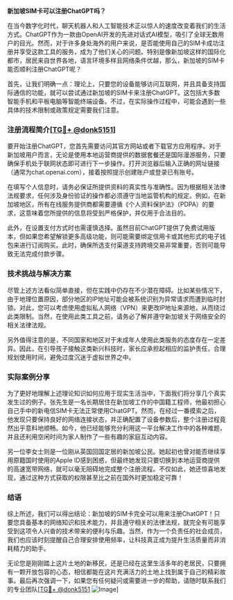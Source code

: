 **新加坡SIM卡可以注册ChatGPT吗？**

在当今数字化时代，聊天机器人和人工智能技术正以惊人的速度改变着我们的生活方式。ChatGPT作为一款由OpenAI开发的先进对话式AI模型，吸引了全球无数用户的目光。然而，对于许多身处海外的用户来说，是否能使用自己的SIM卡成功注册并享受这款工具的服务，成为了他们关心的问题。特别是像新加坡这样的国际化都市，居民来自世界各地，语言环境多样且网络条件优越，那么，新加坡的SIM卡能否顺利注册ChatGPT呢？

首先，让我们明确一点：理论上，只要您的设备能够访问互联网，并且具备支持国际通信的功能，就可以尝试通过新加坡的SIM卡来注册ChatGPT。这包括大多数智能手机和平板电脑等智能终端设备。不过，在实际操作过程中，可能会遇到一些具体的技术限制或政策规定需要我们注意。

### 注册流程简介[[TG💪+ @donk5151](https://t.me/s/donk5151)]

要开始注册ChatGPT，您首先需要访问其官方网站或者下载官方应用程序。对于新加坡用户而言，无论是使用本地运营商提供的数据套餐还是国际漫游服务，只要确保手机处于联网状态即可进行下一步操作。打开浏览器后输入正确的网址链接（通常为chat.openai.com），接着按照提示创建账户或登录已有账号。

在填写个人信息时，请务必保证所提供资料的真实性与准确性。因为根据相关法律法规要求，任何涉及身份验证的操作都必须遵守当地监管机构的规定。例如，在新加坡地区，所有在线服务提供商都需要遵循《个人资料保护法》（PDPA）的要求，这意味着您所提供的信息将受到严格保护，并仅用于合法目的。

此外，在设置支付方式时也需谨慎选择。虽然目前ChatGPT提供了免费试用版本，但如果您希望解锁更多高级功能，则可能需要绑定信用卡或其他形式的电子钱包来进行订阅购买。此时，确保所选支付渠道支持跨境交易非常重要，否则可能导致无法完成付款步骤。

### 技术挑战与解决方案

尽管上述方法看似简单直接，但在实践中仍存在不少潜在障碍。比如某些情况下，由于地理位置原因，部分地区的IP地址可能会被系统识别为异常请求而遭到临时封锁。对此，您可以考虑使用虚拟私人网络（VPN）来更改IP地址来源地，从而绕过此类限制。当然，在使用此类工具之前，请务必了解并遵守新加坡关于网络安全的相关法律法规。

另外值得注意的是，不同国家和地区对于未成年人使用此类服务的态度存在一定差异。因此，在引导孩子接触这类新兴科技时，家长应承担起相应的监护责任，合理规划使用时间，避免过度沉迷于虚拟世界之中。

### 实际案例分享

为了更好地理解上述理论知识如何应用于现实生活当中，下面我们将分享几个真实发生过的例子。张先生是一名长期居住在新加坡工作的中国籍工程师，他最初担心自己手中的新电信SIM卡无法正常使用ChatGPT。然而，在经过一番摸索之后，他发现只要保持良好的网络连接状态，并正确配置了设备参数后，整个注册过程竟然出乎意料地顺畅。如今，他已经能够充分利用这一平台解决工作中的各种难题，并且还利用空闲时间为家人制作了一些有趣的家庭互动内容。

另一位李女士则是一位刚从英国回国定居的新加坡公民。她起初也曾对能否继续享用原籍国时使用的Apple ID感到困惑，但最终她发现只要切换到本地运营商提供的高速宽带网络，就可以毫无阻碍地完成整个注册流程。不仅如此，她还惊喜地发现，通过这种方式获取的权限甚至比之前在国外时更加稳定可靠！

### 结语

综上所述，我们可以得出结论：新加坡的SIM卡完全可以用来注册ChatGPT！只要您具备基本的网络知识和技术能力，并且遵守相关的法律法规，就完全有可能享受到这项令人兴奋的技术带来的便利与乐趣。当然，作为一个负责任的社会成员，我们也应该时刻提醒自己合理安排使用频率，让科技真正成为提升生活质量而非消耗精力的助手。

无论您是刚刚踏上这片土地的新移民，还是已经在这里生活多年的老居民，只要拥有一颗开放包容的心态，相信都能在这片充满活力的土地上找到属于自己的精彩故事。最后再次强调一下，如果您有任何疑问或需要进一步的帮助，请随时联系我们的专业团队[[TG💪+ @donk5151](https://t.me/s/donk5151) ![Image](https://i.postimg.cc/rwNCRYN7/Snipaste-2025-04-30-17-27-05.png)]
